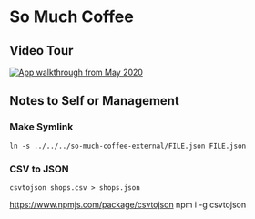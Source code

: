 # So Much Coffee
## Video Tour
[![App walkthrough from May 2020](https://img.youtube.com/vi/vyox1KOTIQY/0.jpg)](https://www.youtube.com/watch?v=vyox1KOTIQY)

## Notes to Self or Management

### Make Symlink

`ln -s ../../../so-much-coffee-external/FILE.json FILE.json`

### CSV to JSON

`csvtojson shops.csv > shops.json`

https://www.npmjs.com/package/csvtojson
npm i -g csvtojson
